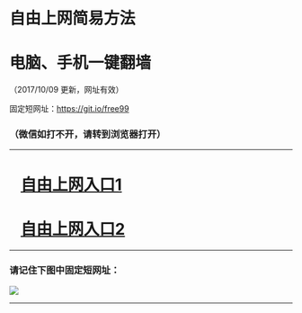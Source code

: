 ﻿# 自由上网简易方法

# 电脑、手机一键翻墙

（2017/10/09 更新，网址有效）

固定短网址：https://git.io/free99

### （微信如打不开，请转到浏览器打开）


***





# &nbsp;&nbsp; <a href="http://ft2393922401.fwq-tz-1001.info/fwqtz01.html?t=10090013859 " target="_blank">自由上网入口1</a>
# &nbsp;&nbsp; <a href="http://ft2620623710.fwq-tz-1002.info/fwqtz02.html?t=100900114896 " target="_blank">自由上网入口2</a>
***

### 请记住下图中固定短网址：

<img src="https://s3-us-west-2.amazonaws.com/fwq-1001/yjfq-20170905okok.png" /> 


***

